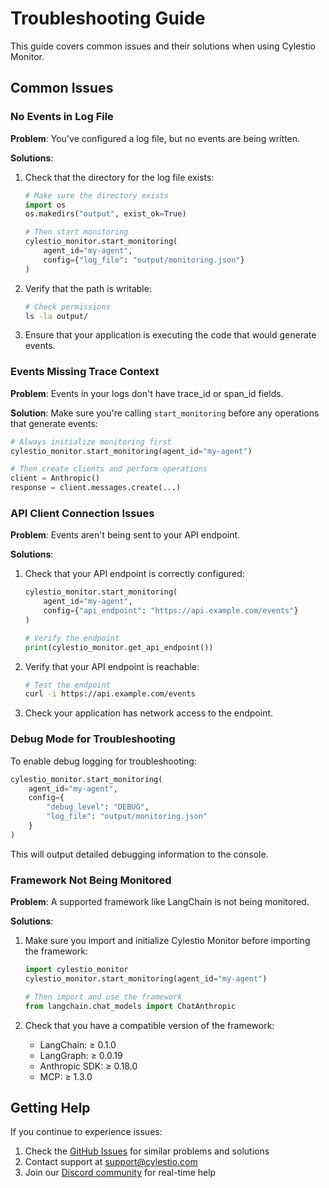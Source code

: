 # Troubleshooting Guide

This guide covers common issues and their solutions when using Cylestio Monitor.

## Common Issues

### No Events in Log File

**Problem**: You've configured a log file, but no events are being written.

**Solutions**:

1. Check that the directory for the log file exists:
   ```python
   # Make sure the directory exists
   import os
   os.makedirs("output", exist_ok=True)
   
   # Then start monitoring
   cylestio_monitor.start_monitoring(
       agent_id="my-agent",
       config={"log_file": "output/monitoring.json"}
   )
   ```

2. Verify that the path is writable:
   ```bash
   # Check permissions
   ls -la output/
   ```

3. Ensure that your application is executing the code that would generate events.

### Events Missing Trace Context

**Problem**: Events in your logs don't have trace_id or span_id fields.

**Solution**: Make sure you're calling `start_monitoring` before any operations that generate events:

```python
# Always initialize monitoring first
cylestio_monitor.start_monitoring(agent_id="my-agent")

# Then create clients and perform operations
client = Anthropic()
response = client.messages.create(...)
```

### API Client Connection Issues

**Problem**: Events aren't being sent to your API endpoint.

**Solutions**:

1. Check that your API endpoint is correctly configured:
   ```python
   cylestio_monitor.start_monitoring(
       agent_id="my-agent",
       config={"api_endpoint": "https://api.example.com/events"}
   )
   
   # Verify the endpoint
   print(cylestio_monitor.get_api_endpoint())
   ```

2. Verify that your API endpoint is reachable:
   ```bash
   # Test the endpoint
   curl -i https://api.example.com/events
   ```

3. Check your application has network access to the endpoint.

### Debug Mode for Troubleshooting

To enable debug logging for troubleshooting:

```python
cylestio_monitor.start_monitoring(
    agent_id="my-agent",
    config={
        "debug_level": "DEBUG",
        "log_file": "output/monitoring.json"
    }
)
```

This will output detailed debugging information to the console.

### Framework Not Being Monitored

**Problem**: A supported framework like LangChain is not being monitored.

**Solutions**:

1. Make sure you import and initialize Cylestio Monitor before importing the framework:
   ```python
   import cylestio_monitor
   cylestio_monitor.start_monitoring(agent_id="my-agent")
   
   # Then import and use the framework
   from langchain.chat_models import ChatAnthropic
   ```

2. Check that you have a compatible version of the framework:
   - LangChain: ≥ 0.1.0
   - LangGraph: ≥ 0.0.19
   - Anthropic SDK: ≥ 0.18.0
   - MCP: ≥ 1.3.0

## Getting Help

If you continue to experience issues:

1. Check the [GitHub Issues](https://github.com/cylestio/cylestio-monitor/issues) for similar problems and solutions
2. Contact support at support@cylestio.com
3. Join our [Discord community](https://discord.gg/cylestio) for real-time help 
